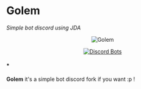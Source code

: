 # Golem
*Simple bot discord using JDA*

<div align="center">

![Golem](https://gamepedia.cursecdn.com/minecraft_fr_gamepedia/b/b9/Golem_de_fer.png?version=ff8d6a41555daea1595d7e272c5ad9b6)

[![Discord Bots](https://discordbots.org/api/widget/310848622642069504.png)](https://discordbots.org/bot/310848622642069504?utm_source=widget)

</div>

#### *
**Golem** it's a simple bot discord fork if you want :p ! 
